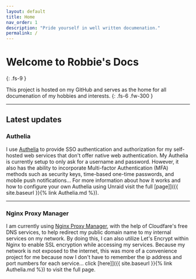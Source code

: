 ```yaml
---
layout: default
title: Home
nav_order: 1
description: "Pride yourself in well written documenation."
permalink: /
---
```



# Welcome to Robbie's Docs
{: .fs-9 }

This project is hosted on my GitHub and serves as the home for all documenation of my hobbies and interests.
{: .fs-6 .fw-300 }

---

## Latest updates

### Authelia

I use [Authelia](https://www.authelia.com/) to provide SSO authentication and authorization for my self-hosted web services that don't offer native web authentication. My Authelia is currently setup to only ask for a username and password. However, it also has the ability to incorporate Multi-factor Authentication (MFA) methods such as security keys, time-based one-time passwords, and mobile push notifications... For more information about how it works and how to configure your own Authelia using Unraid visit the full [page]]({{ site.baseurl }}{% link Authelia.md %}).

---

### Nginx Proxy Manager

I am currently using [Nginx Proxy Manager](https://nginxproxymanager.com/guide/), with the help of Cloudfare's free DNS services, to help redirect my public domain name to my internal services on my network. By doing this, I can also utilize Let's Encrypt within Nginx to enable SSL encryption while accessing my services. Because my network is not exposed to the internet, this was more of a convenience project for me because now I don't have to remember the ip address and port numbers for each service... click [here]]({{ site.baseurl }}{% link Authelia.md %}) to visit the full page.